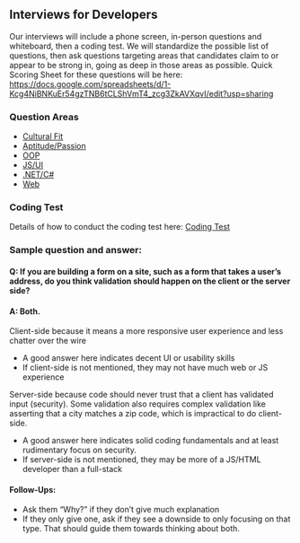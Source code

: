 ## Interviews for Developers
Our interviews will include a phone screen, in-person questions and whiteboard, then a coding test.  We will standardize the possible list of questions, then ask questions targeting areas that candidates claim to or appear to be strong in, going as deep in those areas as possible.
Quick Scoring Sheet for these questions will be here:
https://docs.google.com/spreadsheets/d/1-Kcg4NiBNKuEr54gzTNB6tCLShVmT4_zcg3ZkAVXqvI/edit?usp=sharing

### Question Areas
* [Cultural Fit](questions_cultural_fit)
* [Aptitude/Passion](questions_aptitude_passion)
* [OOP](questions_oop)
* [JS/UI](questions_js)
* [.NET/C#](questions_net)
* [Web](questions_web)

### Coding Test
Details of how to conduct the coding test here: [Coding Test](coding_test)

### Sample question and answer:

#### Q: If you are building a form on a site, such as a form that takes a user’s address, do you think validation should happen on the client or the server side?

#### A: Both.

Client-side because it means a more responsive user experience and less chatter over the wire
* A good answer here indicates decent UI or usability skills
* If client-side is not mentioned, they may not have much web or JS experience

Server-side because code should never trust that a client has validated input (security).  Some validation also requires complex validation like asserting that a city matches a zip code, which is impractical to do client-side.
* A good answer here indicates solid coding fundamentals and at least rudimentary focus on security.
* If server-side is not mentioned, they may be more of a JS/HTML developer than a full-stack

#### Follow-Ups:
* Ask them “Why?” if they don’t give much explanation
* If they only give one, ask if they see a downside to only focusing on that type.  That should guide them towards thinking about both.
